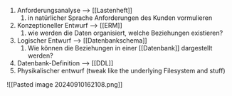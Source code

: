 1. Anforderungsanalyse --> [[Lastenheft]]
	1. in natürlicher Sprache Anforderungen des Kunden vormulieren
2. Konzeptioneller Entwurf --> [[ERM]]
	1. wie werden die Daten organisiert, welche Beziehungen existieren?
3. Logischer Entwurf --> [[Datenbankschema]]
	1. Wie können die Beziehungen in einer [[Datenbank]] dargestellt werden?
4. Datenbank-Definition --> [[DDL]]
5. Physikalischer entwurf (tweak like the underlying Filesystem and stuff)

![[Pasted image 20240910162108.png]]